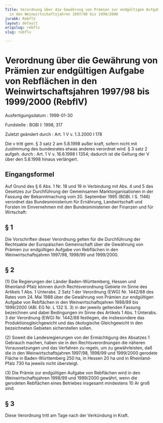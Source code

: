 ```yaml
---
Title: Verordnung über die Gewährung von Prämien zur endgültigen Aufgabe von Rebflächen
  in den Weinwirtschaftsjahren 1997/98 bis 1999/2000
jurabk: RebflV
layout: default
origslug: rebflv
slug: rebflv

---
```


# Verordnung über die Gewährung von Prämien zur endgültigen Aufgabe von Rebflächen in den Weinwirtschaftsjahren 1997/98 bis 1999/2000 (RebflV)

Ausfertigungsdatum
:   1998-01-30

Fundstelle
:   BGBl I: 1998, 317

Zuletzt geändert durch
:   Art. 1 V v. 1.3.2000 I 178

Die v tritt gem. § 3 satz 2 am 5.8.1998 außer kraft, sofern nicht mit zustimmung des bundesrates etwas anderes verordnet wird. § 3 satz 2 aufgeh. durch
:   Art. 1 V v. 16.6.1998 I 1354; dadurch ist die Geltung der V über den 5.8.1998 hinaus verlängert.


## Eingangsformel

Auf Grund des § 6 Abs. 1 Nr. 18 und 19 in Verbindung mit Abs. 4 und 5
des Gesetzes zur Durchführung der Gemeinsamen Marktorganisationen in
der Fassung der Bekanntmachung vom 20. September 1995 (BGBl. I S.
1146) verordnet das Bundesministerium für Ernährung, Landwirtschaft
und Forsten im Einvernehmen mit den Bundesministerien der Finanzen und
für Wirtschaft:


## § 1

Die Vorschriften dieser Verordnung gelten für die Durchführung der
Rechtsakte der Europäischen Gemeinschaft über die Gewährung von
Prämien zur endgültigen Aufgabe von Rebflächen in den
Weinwirtschaftsjahren 1997/98, 1998/99 und 1999/2000.


## § 2

(1) Die Regierungen der Länder Baden-Württemberg, Hessen und
Rheinland-Pfalz können durch Rechtsverordnung Gebiete im Sinne des
Artikels 1 Abs. 1 Unterabs. 2 Satz 1 der Verordnung (EWG) Nr. 1442/88
des Rates vom 24. Mai 1988 über die Gewährung von Prämien zur
endgültigen Aufgabe von Rebflächen in den Weinwirtschaftsjahren
1988/89 bis 1999/2000 (ABl. EG Nr. L 132 S. 3) in der jeweils
geltenden Fassung bezeichnen und dabei Bedingungen im Sinne des
Artikels 1 Abs. 1 Unterabs. 3 der Verordnung (EWG) Nr. 1442/88
festlegen, die insbesondere das Produktionsgleichgewicht und das
ökologische Gleichgewicht in den bezeichneten Gebieten sicherstellen
sollen.

(2) Soweit die Landesregierungen von der Ermächtigung des Absatzes 1
Gebrauch machen, haben sie in den Rechtsverordnungen die näheren
Voraussetzungen und das Verfahren zu regeln, um zu gewährleisten, daß
die in den Weinwirtschaftsjahren 1997/98, 1998/99 und 1999/2000
gerodete Fläche in Baden-Württemberg 250 ha, in Hessen 20 ha und in
Rheinland-Pfalz 730 ha jeweils nicht übersteigt.

(3) Die Prämie zur endgültigen Aufgabe von Rebflächen wird in den
Weinwirtschaftsjahren 1998/99 und 1999/2000 gewährt, wenn die
gerodeten Rebflächen eines Betriebes insgesamt mindestens 10 Ar groß
sind.


## § 3

Diese Verordnung tritt am Tage nach der Verkündung in Kraft.


